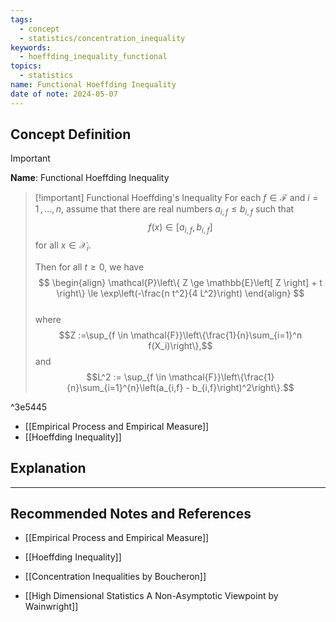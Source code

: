 ```yaml
---
tags:
  - concept
  - statistics/concentration_inequality
keywords:
  - hoeffding_inequality_functional
topics:
  - statistics
name: Functional Hoeffding Inequality
date of note: 2024-05-07
---
```


## Concept Definition

>[!important]
>**Name**: Functional Hoeffding Inequality


>[!important] Functional Hoeffding's Inequality
>For each $f \in \mathcal{F}$ and $i = 1 \,{,}\ldots{,}\, n$, assume that there are real numbers $a_{i,f} \le b_{i,f}$ such that $$f(x) \in [a_{i,f},  b_{i,f}]$$ for all $x \in \mathcal{X}_i$.
>
> Then for all $t \ge 0$, we have
> $$
> \begin{align}
> \mathcal{P}\left\{ Z \ge \mathbb{E}\left[  Z \right] + t \right\}  \le \exp\left(-\frac{n t^2}{4 L^2}\right)
> \end{align}
>$$  
>where $$Z :=\sup_{f \in \mathcal{F}}\left\{\frac{1}{n}\sum_{i=1}^n f(X_i)\right\},$$ and $$L^2 := \sup_{f \in \mathcal{F}}\left\{\frac{1}{n}\sum_{i=1}^{n}\left(a_{i,f} - b_{i,f}\right)^2\right\}.$$

^3e5445

- [[Empirical Process and Empirical Measure]]
- [[Hoeffding Inequality]]




## Explanation










-----------
##  Recommended Notes and References

- [[Empirical Process and Empirical Measure]]
- [[Hoeffding Inequality]]


- [[Concentration Inequalities by Boucheron]]
- [[High Dimensional Statistics A Non-Asymptotic Viewpoint by Wainwright]]
